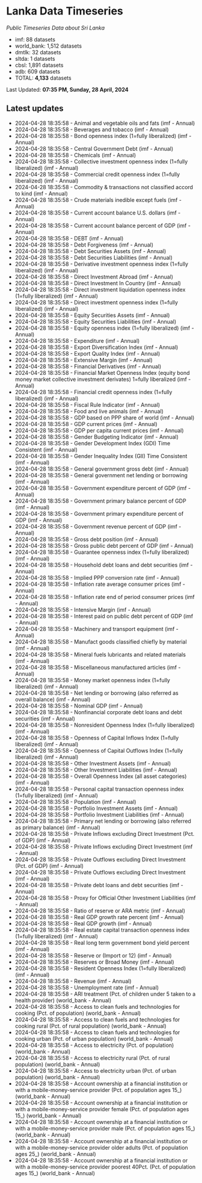 # Lanka Data Timeseries
*Public Timeseries Data about Sri Lanka*

* imf: 88 datasets
* world_bank: 1,512 datasets
* dmtlk: 32 datasets
* sltda: 1 datasets
* cbsl: 1,891 datasets
* adb: 609 datasets
* TOTAL: **4,133** datasets

Last Updated: **07:35 PM, Sunday, 28 April, 2024**

## Latest updates

* 2024-04-28 18:35:58 - Animal and vegetable oils and fats (imf - Annual)
* 2024-04-28 18:35:58 - Beverages and tobacco (imf - Annual)
* 2024-04-28 18:35:58 - Bond openness index (1=fully liberalized) (imf - Annual)
* 2024-04-28 18:35:58 - Central Government Debt (imf - Annual)
* 2024-04-28 18:35:58 - Chemicals (imf - Annual)
* 2024-04-28 18:35:58 - Collective investment openness index (1=fully liberalized) (imf - Annual)
* 2024-04-28 18:35:58 - Commercial credit openness index (1=fully liberalized) (imf - Annual)
* 2024-04-28 18:35:58 - Commodity & transactions not classified accord to kind (imf - Annual)
* 2024-04-28 18:35:58 - Crude materials inedible except fuels (imf - Annual)
* 2024-04-28 18:35:58 - Current account balance U.S. dollars (imf - Annual)
* 2024-04-28 18:35:58 - Current account balance percent of GDP (imf - Annual)
* 2024-04-28 18:35:58 - DEBT (imf - Annual)
* 2024-04-28 18:35:58 - Debt Forgiveness (imf - Annual)
* 2024-04-28 18:35:58 - Debt Securities Assets (imf - Annual)
* 2024-04-28 18:35:58 - Debt Securities Liabilities (imf - Annual)
* 2024-04-28 18:35:58 - Derivative investment openness index (1=fully liberalized) (imf - Annual)
* 2024-04-28 18:35:58 - Direct Investment Abroad (imf - Annual)
* 2024-04-28 18:35:58 - Direct Investment In Country (imf - Annual)
* 2024-04-28 18:35:58 - Direct investment liquidation openness index (1=fully liberalized) (imf - Annual)
* 2024-04-28 18:35:58 - Direct investment openness index (1=fully liberalized) (imf - Annual)
* 2024-04-28 18:35:58 - Equity Securities Assets (imf - Annual)
* 2024-04-28 18:35:58 - Equity Securities Liabilities (imf - Annual)
* 2024-04-28 18:35:58 - Equity openness index (1=fully liberalized) (imf - Annual)
* 2024-04-28 18:35:58 - Expenditure (imf - Annual)
* 2024-04-28 18:35:58 - Export Diversification Index (imf - Annual)
* 2024-04-28 18:35:58 - Export Quality Index (imf - Annual)
* 2024-04-28 18:35:58 - Extensive Margin (imf - Annual)
* 2024-04-28 18:35:58 - Financial Derivatives (imf - Annual)
* 2024-04-28 18:35:58 - Financial Market Openness Index (equity bond money market collective investment derivates) 1=fully liberalized (imf - Annual)
* 2024-04-28 18:35:58 - Financial credit openness index (1=fully liberalized) (imf - Annual)
* 2024-04-28 18:35:58 - Fiscal Rule Indicator (imf - Annual)
* 2024-04-28 18:35:58 - Food and live animals (imf - Annual)
* 2024-04-28 18:35:58 - GDP based on PPP share of world (imf - Annual)
* 2024-04-28 18:35:58 - GDP current prices (imf - Annual)
* 2024-04-28 18:35:58 - GDP per capita current prices (imf - Annual)
* 2024-04-28 18:35:58 - Gender Budgeting Indicator (imf - Annual)
* 2024-04-28 18:35:58 - Gender Development Index (GDI) Time Consistent (imf - Annual)
* 2024-04-28 18:35:58 - Gender Inequality Index (GII) Time Consistent (imf - Annual)
* 2024-04-28 18:35:58 - General government gross debt (imf - Annual)
* 2024-04-28 18:35:58 - General government net lending or borrowing (imf - Annual)
* 2024-04-28 18:35:58 - Government expenditure percent of GDP (imf - Annual)
* 2024-04-28 18:35:58 - Government primary balance percent of GDP (imf - Annual)
* 2024-04-28 18:35:58 - Government primary expenditure percent of GDP (imf - Annual)
* 2024-04-28 18:35:58 - Government revenue percent of GDP (imf - Annual)
* 2024-04-28 18:35:58 - Gross debt position (imf - Annual)
* 2024-04-28 18:35:58 - Gross public debt percent of GDP (imf - Annual)
* 2024-04-28 18:35:58 - Guarantee openness index (1=fully liberalized) (imf - Annual)
* 2024-04-28 18:35:58 - Household debt loans and debt securities (imf - Annual)
* 2024-04-28 18:35:58 - Implied PPP conversion rate (imf - Annual)
* 2024-04-28 18:35:58 - Inflation rate average consumer prices (imf - Annual)
* 2024-04-28 18:35:58 - Inflation rate end of period consumer prices (imf - Annual)
* 2024-04-28 18:35:58 - Intensive Margin (imf - Annual)
* 2024-04-28 18:35:58 - Interest paid on public debt percent of GDP (imf - Annual)
* 2024-04-28 18:35:58 - Machinery and transport equipment (imf - Annual)
* 2024-04-28 18:35:58 - Manufact goods classified chiefly by material (imf - Annual)
* 2024-04-28 18:35:58 - Mineral fuels lubricants and related materials (imf - Annual)
* 2024-04-28 18:35:58 - Miscellaneous manufactured articles (imf - Annual)
* 2024-04-28 18:35:58 - Money market openness index (1=fully liberalized) (imf - Annual)
* 2024-04-28 18:35:58 - Net lending or borrowing (also referred as overall balance) (imf - Annual)
* 2024-04-28 18:35:58 - Nominal GDP (imf - Annual)
* 2024-04-28 18:35:58 - Nonfinancial corporate debt loans and debt securities (imf - Annual)
* 2024-04-28 18:35:58 - Nonresident Openness Index (1=fully liberalized) (imf - Annual)
* 2024-04-28 18:35:58 - Openness of Capital Inflows Index (1=fully liberalized) (imf - Annual)
* 2024-04-28 18:35:58 - Openness of Capital Outflows Index (1=fully liberalized) (imf - Annual)
* 2024-04-28 18:35:58 - Other Investment Assets (imf - Annual)
* 2024-04-28 18:35:58 - Other Investment Liabilities (imf - Annual)
* 2024-04-28 18:35:58 - Overall Openness Index (all asset categories) (imf - Annual)
* 2024-04-28 18:35:58 - Personal capital transaction openness index (1=fully liberalized) (imf - Annual)
* 2024-04-28 18:35:58 - Population (imf - Annual)
* 2024-04-28 18:35:58 - Portfolio Investment Assets (imf - Annual)
* 2024-04-28 18:35:58 - Portfolio Investment Liabilities (imf - Annual)
* 2024-04-28 18:35:58 - Primary net lending or borrowing (also referred as primary balance) (imf - Annual)
* 2024-04-28 18:35:58 - Private Inflows excluding Direct Investment (Pct. of GDP) (imf - Annual)
* 2024-04-28 18:35:58 - Private Inflows excluding Direct Investment (imf - Annual)
* 2024-04-28 18:35:58 - Private Outflows excluding Direct Investment (Pct. of GDP) (imf - Annual)
* 2024-04-28 18:35:58 - Private Outflows excluding Direct Investment (imf - Annual)
* 2024-04-28 18:35:58 - Private debt loans and debt securities (imf - Annual)
* 2024-04-28 18:35:58 - Proxy for Official Other Investment Liabilities (imf - Annual)
* 2024-04-28 18:35:58 - Ratio of reserve or ARA metric (imf - Annual)
* 2024-04-28 18:35:58 - Real GDP growth rate percent (imf - Annual)
* 2024-04-28 18:35:58 - Real GDP growth (imf - Annual)
* 2024-04-28 18:35:58 - Real estate capital transaction openness index (1=fully liberalized) (imf - Annual)
* 2024-04-28 18:35:58 - Real long term government bond yield percent (imf - Annual)
* 2024-04-28 18:35:58 - Reserve or (Import or 12) (imf - Annual)
* 2024-04-28 18:35:58 - Reserves or Broad Money (imf - Annual)
* 2024-04-28 18:35:58 - Resident Openness Index (1=fully liberalized) (imf - Annual)
* 2024-04-28 18:35:58 - Revenue (imf - Annual)
* 2024-04-28 18:35:58 - Unemployment rate (imf - Annual)
* 2024-04-28 18:35:58 - ARI treatment (Pct. of children under 5 taken to a health provider) (world_bank - Annual)
* 2024-04-28 18:35:58 - Access to clean fuels and technologies for cooking (Pct. of population) (world_bank - Annual)
* 2024-04-28 18:35:58 - Access to clean fuels and technologies for cooking rural (Pct. of rural population) (world_bank - Annual)
* 2024-04-28 18:35:58 - Access to clean fuels and technologies for cooking urban (Pct. of urban population) (world_bank - Annual)
* 2024-04-28 18:35:58 - Access to electricity (Pct. of population) (world_bank - Annual)
* 2024-04-28 18:35:58 - Access to electricity rural (Pct. of rural population) (world_bank - Annual)
* 2024-04-28 18:35:58 - Access to electricity urban (Pct. of urban population) (world_bank - Annual)
* 2024-04-28 18:35:58 - Account ownership at a financial institution or with a mobile-money-service provider (Pct. of population ages 15_) (world_bank - Annual)
* 2024-04-28 18:35:58 - Account ownership at a financial institution or with a mobile-money-service provider female (Pct. of population ages 15_) (world_bank - Annual)
* 2024-04-28 18:35:58 - Account ownership at a financial institution or with a mobile-money-service provider male (Pct. of population ages 15_) (world_bank - Annual)
* 2024-04-28 18:35:58 - Account ownership at a financial institution or with a mobile-money-service provider older adults (Pct. of population ages 25_) (world_bank - Annual)
* 2024-04-28 18:35:58 - Account ownership at a financial institution or with a mobile-money-service provider poorest 40Pct. (Pct. of population ages 15_) (world_bank - Annual)